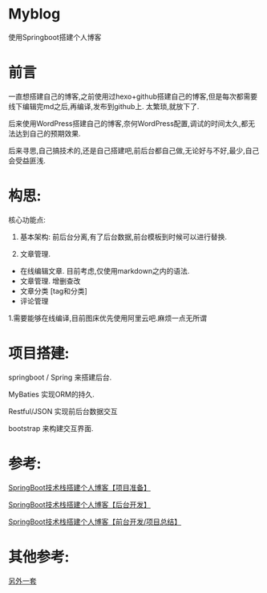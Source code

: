 # Myblog
使用Springboot搭建个人博客


# 前言

一直想搭建自己的博客,之前使用过hexo+github搭建自己的博客,但是每次都需要线下编辑完md之后,再编译,发布到github上. 太繁琐,就放下了.

后来使用WordPress搭建自己的博客,奈何WordPress配置,调试的时间太久,都无法达到自己的预期效果.

后来寻思,自己搞技术的,还是自己搭建吧,前后台都自己做,无论好与不好,最少,自己会受益匪浅.



# 构思:

核心功能点:
1. 基本架构: 前后台分离,有了后台数据,前台模板到时候可以进行替换.

2. 文章管理.
  - 在线编辑文章. 目前考虑,仅使用markdown之内的语法. 
  - 文章管理. 增删查改
  - 文章分类 [tag和分类]
  - 评论管理

1.需要能够在线编译,目前图床优先使用阿里云吧.麻烦一点无所谓




# 项目搭建:

springboot / Spring 来搭建后台.

MyBaties 实现ORM的持久.

Restful/JSON 实现前后台数据交互

bootstrap 来构建交互界面.



# 参考:

[SpringBoot技术栈搭建个人博客【项目准备】](https://www.jianshu.com/p/0293368fe750)

[SpringBoot技术栈搭建个人博客【后台开发】](https://www.jianshu.com/p/91c6c9fc67c4)

[SpringBoot技术栈搭建个人博客【前台开发/项目总结】](https://www.jianshu.com/p/c66541e59249)


# 其他参考:
[另外一套](https://github.com/zhyocean/MyBlog)
